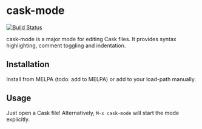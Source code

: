 # cask-mode

[![Build Status](https://travis-ci.org/Wilfred/cask-mode.svg?branch=master)](https://travis-ci.org/Wilfred/cask-mode)

cask-mode is a major mode for editing Cask files. It provides syntax
highlighting, comment toggling and indentation.

## Installation

Install from MELPA (todo: add to MELPA) or add to your load-path
manually.

## Usage

Just open a Cask file! Alternatively, `M-x cask-mode` will start the
mode explicitly.
